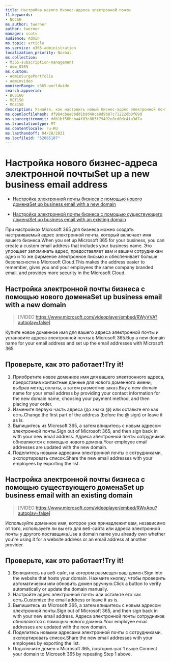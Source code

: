 ```yaml
---
title: Настройка нового бизнес-адреса электронной почты
f1.keywords:
- NOCSH
ms.author: twerner
author: twerner
manager: scotv
audience: Admin
ms.topic: article
ms.service: o365-administration
localization_priority: Normal
ms.collection:
- M365-subscription-management
- Adm_O365
ms.custom:
- AdminSurgePortfolio
- adminvideo
monikerRange: o365-worldwide
search.appverid:
- BCS160
- MET150
- MOE150
description: Узнайте, как настроить новый бизнес-адрес электронной почты.
ms.openlocfilehash: df984cbee8bdd1bdd40ca8d9b87c71222db0f69d
ms.sourcegitcommit: ddb1bf56bcba4f03c803f79492e8cd0dc41a3d7a
ms.translationtype: MT
ms.contentlocale: ru-RU
ms.lasthandoff: 04/28/2021
ms.locfileid: "52065187"
---
```

# <a name="set-up-a-new-business-email-address"></a><span data-ttu-id="39fd3-103">Настройка нового бизнес-адреса электронной почты</span><span class="sxs-lookup"><span data-stu-id="39fd3-103">Set up a new business email address</span></span>

- [<span data-ttu-id="39fd3-104">Настройка электронной почты бизнеса с помощью нового домена</span><span class="sxs-lookup"><span data-stu-id="39fd3-104">Set up business email with a new domain</span></span>](#set-up-business-email-with-a-new-domain)

- [<span data-ttu-id="39fd3-105">Настройка электронной почты бизнеса с помощью существующего домена</span><span class="sxs-lookup"><span data-stu-id="39fd3-105">Set up business email with an existing domain</span></span>](#set-up-business-email-with-an-existing-domain)

<span data-ttu-id="39fd3-106">При настройках Microsoft 365 для бизнеса можно создать настраиваемый адрес электронной почты, который включает имя вашего бизнеса.</span><span class="sxs-lookup"><span data-stu-id="39fd3-106">When you set up Microsoft 365 for your business, you can create a custom email address that includes your business name.</span></span> <span data-ttu-id="39fd3-107">Это упрощает запоминать адрес, предоставляет вам и вашим сотрудникам одно и то же фирменое электронное письмо и обеспечивает больше безопасности в Microsoft Cloud.</span><span class="sxs-lookup"><span data-stu-id="39fd3-107">This makes the address easier to remember, gives you and your employees the same company branded email, and provides more security in the Microsoft Cloud.</span></span> 

## <a name="set-up-business-email-with-a-new-domain"></a><span data-ttu-id="39fd3-108">Настройка электронной почты бизнеса с помощью нового домена</span><span class="sxs-lookup"><span data-stu-id="39fd3-108">Set up business email with a new domain</span></span>

> [!VIDEO https://www.microsoft.com/videoplayer/embed/RWyVVA?autoplay=false]

<span data-ttu-id="39fd3-109">Купите новое доменное имя для вашего адреса электронной почты и установите адреса электронной почты в Microsoft 365.</span><span class="sxs-lookup"><span data-stu-id="39fd3-109">Buy a new domain name for your email address and set up the email addresses with Microsoft 365.</span></span> 

## <a name="try-it"></a><span data-ttu-id="39fd3-110">Проверьте, как это работает!</span><span class="sxs-lookup"><span data-stu-id="39fd3-110">Try it!</span></span>
 
1. <span data-ttu-id="39fd3-111">Приобретите новое доменное имя для вашего электронного адреса, предоставив контактные данные для нового доменного имени, выбрав метод оплаты, а затем разместив заказ.</span><span class="sxs-lookup"><span data-stu-id="39fd3-111">Buy a new domain name for your email address by providing your contact information for the new domain name, choosing your payment method, and then placing your order.</span></span>
1. <span data-ttu-id="39fd3-112">Измените первую часть адреса (до знака @) или оставьте его как есть.</span><span class="sxs-lookup"><span data-stu-id="39fd3-112">Change the first part of the address (before the @ sign) or leave it as is.</span></span> 
1. <span data-ttu-id="39fd3-113">Выпишитесь из Microsoft 365, а затем впишитесь с новым адресом электронной почты.</span><span class="sxs-lookup"><span data-stu-id="39fd3-113">Sign out of Microsoft 365, and then sign back in with your new email address.</span></span> <span data-ttu-id="39fd3-114">Адреса электронной почты сотрудников обновляются с помощью нового домена.</span><span class="sxs-lookup"><span data-stu-id="39fd3-114">Your employee email addresses are updated with the new domain.</span></span> 
1. <span data-ttu-id="39fd3-115">Поделитесь новыми адресами электронной почты с сотрудниками, экспортировать список.</span><span class="sxs-lookup"><span data-stu-id="39fd3-115">Share the new email addresses with your employees by exporting the list.</span></span> 

## <a name="set-up-business-email-with-an-existing-domain"></a><span data-ttu-id="39fd3-116">Настройка электронной почты бизнеса с помощью существующего домена</span><span class="sxs-lookup"><span data-stu-id="39fd3-116">Set up business email with an existing domain</span></span>

> [!VIDEO https://www.microsoft.com/videoplayer/embed/RWxApu?autoplay=false]

<span data-ttu-id="39fd3-117">Используйте доменное имя, которое уже принадлежит вам, независимо от того, используете ли вы его для веб-сайта или адреса электронной почты у другого поставщика.</span><span class="sxs-lookup"><span data-stu-id="39fd3-117">Use a domain name you already own whether you're using it for a website address or an email address at another provider.</span></span> 

## <a name="try-it"></a><span data-ttu-id="39fd3-118">Проверьте, как это работает!</span><span class="sxs-lookup"><span data-stu-id="39fd3-118">Try it!</span></span>
 
1. <span data-ttu-id="39fd3-119">Вопишитесь на веб-сайт, на котором размещен ваш домен.</span><span class="sxs-lookup"><span data-stu-id="39fd3-119">Sign into the website that hosts your domain.</span></span> <span data-ttu-id="39fd3-120">Нажмите кнопку, чтобы проверить автоматически или обновить домен вручную.</span><span class="sxs-lookup"><span data-stu-id="39fd3-120">Click a button to verify automatically or update the domain manually.</span></span> 
1. <span data-ttu-id="39fd3-121">Настройте адрес электронной почты или оставьте его как есть.</span><span class="sxs-lookup"><span data-stu-id="39fd3-121">Customize the email address or leave it as is.</span></span> 
1. <span data-ttu-id="39fd3-122">Выпишитесь из Microsoft 365, а затем впишитесь с новым адресом электронной почты.</span><span class="sxs-lookup"><span data-stu-id="39fd3-122">Sign out of Microsoft 365, and then sign back in with your new email address.</span></span> <span data-ttu-id="39fd3-123">Адреса электронной почты сотрудников обновляются с помощью нового домена.</span><span class="sxs-lookup"><span data-stu-id="39fd3-123">Your employee email addresses are updated with the new domain.</span></span> 
1. <span data-ttu-id="39fd3-124">Поделитесь новыми адресами электронной почты с сотрудниками, экспортировать список.</span><span class="sxs-lookup"><span data-stu-id="39fd3-124">Share the new email addresses with your employees by exporting the list.</span></span>
1. <span data-ttu-id="39fd3-125">Подключите домен к Microsoft 365, повторив шаг 1 выше.</span><span class="sxs-lookup"><span data-stu-id="39fd3-125">Connect your domain to Microsoft 365 by repeating Step 1 above.</span></span> 
